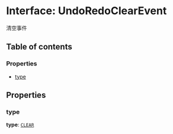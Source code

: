 # Interface: UndoRedoClearEvent

清空事件

## Table of contents

### Properties

* [type](/auto-docs/free-layout-editor/interfaces/UndoRedoClearEvent.md#type)

## Properties

### type

**type**: [`CLEAR`](/auto-docs/free-layout-editor/enums/UndoRedoChangeType.md#clear)
